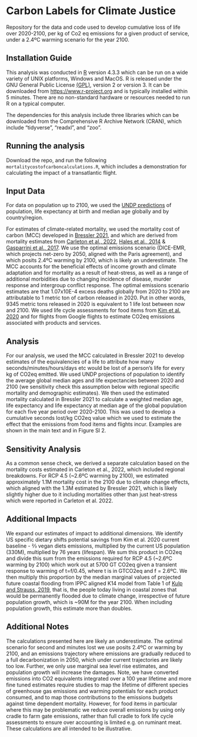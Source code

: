 # Carbon Labels for Climate Justice
Repository for the data and code used to develop cumulative loss of life over 2020-2100, per kg of Co2 eq emissions for a given product of service, under a 2.4ºC warming scenario for the year 2100.

## Installation Guide
This analysis was conducted in [R](https://www.r-project.org) version 4.3.3 which can be run on a wide variety of UNIX platforms, Windows and MacOS. R is released under the GNU General Public License [(GPL)](https://www.gnu.org/licenses/old-licenses/gpl-2.0.html), version 2 or version 3. It can be downloaded from https://www.r-project.org and is typically installed within 5 minutes.  There are no non-standard hardware or resources needed to run R on a typical computer.

The dependencies for this analysis include three libraries which can be downloaded from the Comprehensive R Archive Network (CRAN), which include “tidyverse”, “readxl”, and “zoo”.

## Running the analysis

Download the repo,  and run the following `mortalitycostofcarboncalculations.R`, which includes a demonstration for calculating the impact of a transatlantic flight.

## Input Data
For data on population up to 2100, we used the [UNDP predictions](https://population.un.org/wpp/) of population, life expectancy at birth and median age globally and by country/region.

For estimates of climate-related mortality, we used the mortality cost of carbon (MCC) developed in [Bressler 2021](https://doi.org/10.1038/s41467-021-24487-w), and which are derived from mortality estimates from [Carleton et al., 2022](https://doi.org/10.1093/qje/qjac020), [Hales et al., 2014](https://iris.who.int/bitstream/handle/10665/134014/9789241507691_eng.pdf) & [Gasparrini et al., 2017](https://doi.org/10.1016/S2542-5196(17)30156-0). We use the optimal emissions scenario (DICE-EMR, which projects net-zero by 2050, aligned with the Paris agreement), and which posits 2.4ºC warming by 2100, which is likely an underestimate.  The MCC  accounts for the beneficial effects of income growth and climate adaptation and for mortality as a result of heat-stress, as well as a range of additional morbidities due to changing incidence of disease, murder response and intergroup conflict response. The optimal emissions scenario estimates are that 1.07x10E-4 excess deaths globally from 2020 to 2100 are attributable to 1 metric ton of carbon released in 2020. Put in other words, 9345 metric tons released in 2020 is equivalent to 1 life lost between now and 2100.   We used life cycle assessments for food items from [Kim et al. 2020](https://doi.org/10.1016/j.gloenvcha.2019.05.010) and for flights from Google flights to estimate CO2eq emissions associated with products and services.

## Analysis
For our analysis, we used the MCC calculated in Bressler 2021 to develop estimates of the equivalencies of a life to attribute how many seconds/minutes/hours/days etc would be lost of a person’s life for every kg of CO2eq emitted. We used UNDP projections of population to identify the average global median ages and life expectancies between 2020 and 2100 (we sensitivity check this assumption below with regional specific mortality and demographic estimates). We then used the estimated mortality calculated in Bressler 2021 to calculate a weighted median age, life expectancy and life expectancy at median age of the global population for each five year period over 2020-2100. This was used to develop a cumulative seconds lost/kg CO2eq value which we used to estimate the effect that the emissions from food items and flights incur. Examples are shown in the main text and in Figure SI 2.

## Sensitivity Analysis
As a common sense check, we derived a separate calculation based on the mortality costs estimated in Carleton et al., 2022, which included regional breakdowns. For RCP 4.5 (~2.6ºC warming by 2100), we estimated approximately 1.1M mortality cost in  the 2100 due to climate change effects, which aligned with the 1.3M estimated by Bressler 2021, which is likely slightly higher due to it including mortalities other than just heat-stress which were reported in Carleton et al. 2022. 

## Additional Impacts
We expand our estimates of impact to additional dimensions. We identify US specific dietary shifts potential savings from Kim et al. 2020 current baseline - ⅔ vegan diets emissions, multiplied by the current US population (330M), multiplied by 76 years (lifespan). We sum this product in CO2eq  and divide this sum from the emissions required for RCP 4.5 (~2.6ºC warming by 2100) which work out at 5700 GT CO2eq  given a transient response to warming of t=f/0.45, where t is in GTCO2eq  and f = 2.6ºC. We then multiply this proportion by the median marginal values of projected future coastal flooding from IPPC aligned K14 model from Table 1 of [Kulp and Strauss, 2019](https://doi.org/10.1038/s41467-019-12808-z), that is, the people today living in coastal zones that would be permanently flooded due to climate change, irrespective of future population growth,  which is ~90M for the year 2100.  When including population growth, this estimate more than doubles.

## Additional Notes
The calculations presented here are likely an underestimate. The optimal scenario for second and minutes lost we use posits 2.4ºC or  warming by 2100, and an emissions trajectory where emissions are gradually reduced to a full decarbonization in 2050, which under current trajectories are likely too low. Further, we only use marginal sea level rise estimates, and population growth will increase the damages. Note, we have converted emissions into CO2 equivalents integrated over a 100 year lifetime  and more fine tuned estimates require studies to map the lifetime of different species of greenhouse gas emissions and warming potentials for each product consumed, and to map those contributions to the emissions budgets against time dependent mortality. However, for food items in particular where this may be problematic we reduce overall emissions by using only cradle to farm gate emissions, rather than full cradle to fork life cycle assessments to ensure over accounting is limited e.g. on ruminant meat. These calculations are all intended to be illustrative.











